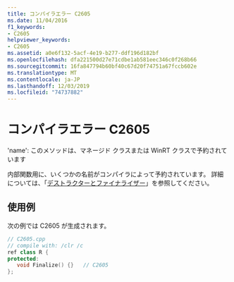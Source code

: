 ```yaml
---
title: コンパイラエラー C2605
ms.date: 11/04/2016
f1_keywords:
- C2605
helpviewer_keywords:
- C2605
ms.assetid: a0e6f132-5acf-4e19-b277-ddf196d182bf
ms.openlocfilehash: dfa221500d27e71cdbe1ab581eec346c0f268b66
ms.sourcegitcommit: 16fa847794b60bf40c67d20f74751a67fccb602e
ms.translationtype: MT
ms.contentlocale: ja-JP
ms.lasthandoff: 12/03/2019
ms.locfileid: "74737882"
---
```

# <a name="compiler-error-c2605"></a>コンパイラエラー C2605

'name': このメソッドは、マネージド クラスまたは WinRT クラスで予約されています

内部関数用に、いくつかの名前がコンパイラによって予約されています。  詳細については、「[デストラクターとファイナライザー](../../dotnet/how-to-define-and-consume-classes-and-structs-cpp-cli.md#BKMK_Destructors_and_finalizers)」を参照してください。

## <a name="example"></a>使用例

次の例では C2605 が生成されます。

```cpp
// C2605.cpp
// compile with: /clr /c
ref class R {
protected:
   void Finalize() {}   // C2605
};
```

